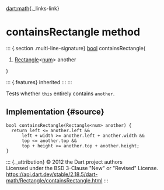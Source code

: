 [dart:math](../../dart-math/dart-math-library){._links-link}

containsRectangle method
========================

::: {.section .multi-line-signature}
[bool](../../dart-core/bool-class) containsRectangle(

1.  [Rectangle](../rectangle-class)\<[num](../../dart-core/num-class)\>
    another

)

::: {.features}
inherited
:::
:::

Tests whether `this` entirely contains `another`.

Implementation {#source}
--------------

``` {.language-dart data-language="dart"}
bool containsRectangle(Rectangle<num> another) {
  return left <= another.left &&
      left + width >= another.left + another.width &&
      top <= another.top &&
      top + height >= another.top + another.height;
}
```

::: {._attribution}
© 2012 the Dart project authors\
Licensed under the BSD 3-Clause \"New\" or \"Revised\" License.\
<https://api.dart.dev/stable/2.18.5/dart-math/Rectangle/containsRectangle.html>
:::
